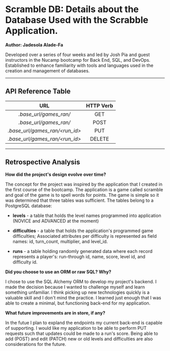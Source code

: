 # Scramble DB: Details about the Database Used with the Scrabble Application.

**Author: Jadesola Alade-Fa**

Developed over a series of four weeks and led by Josh Pia and guest instructors in the Nucamp bootcamp for Back End, SQL, and DevOps. Established to enhance familiarity with tools and languages used in the creation and management of databases.  

---

## API Reference Table

| URL      | HTTP Verb |
| :-----------: | :-----------: |
| _.base_url/games_ran/_   | GET       |
| _.base_url/games_ran/_   | POST       |
| _.base_url/games_ran/<run_id>_   | PUT       |
| _.base_url/games_ran/<run_id>_   | DELETE       |

---

## Retrospective Analysis  

**How did the project's design evolve over time?**  

 The concept for the project was inspired by the application that I created in the first course of the bootcamp. The application is a game called scramble and goal of the game is to spell words for points. The game is simple so it was determined that three tables was sufficient. The tables belong to a PostgreSQL database:  
* __levels__ - a table that holds the level names programmed into application (NOVICE and ADVANCED at the moment)

* __difficulties__ - a table that holds the application's programmed game difficulties; Associated attributes per difficulty is represented as field names: id, turn_count, multiplier, and level_id.

* __runs__  - a table holding randomly generated data where each record represents a player's: run-through id, name, score, level id, and difficulty id.  

**Did you choose to use an ORM or raw SQL? Why?**  

I chose to use the SQL Alchemy ORM to develop my project's backend. I made the decision because I wanted to challenge myself and learn something unfamiliar. I think picking up new technologies quickly is a valuable skill and I don't mind the practice. I learned just enough that I was able to create a minimal, but functioning back-end for my application. 

**What future improvements are in store, if any?**  

In the futue I plan to expland the endpoints my current back-end is capable of supporting. I would like my application to be able to perform PUT requests such that updates could be made to a run's score. Being able to add (POST) and edit (PATCH) new or old levels and difficulties are also considerations for the future. 



